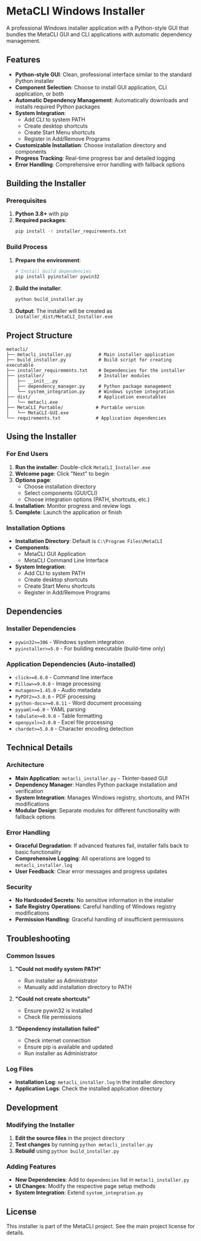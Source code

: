 # MetaCLI Windows Installer

A professional Windows installer application with a Python-style GUI that bundles the MetaCLI GUI and CLI applications with automatic dependency management.

## Features

- **Python-style GUI**: Clean, professional interface similar to the standard Python installer
- **Component Selection**: Choose to install GUI application, CLI application, or both
- **Automatic Dependency Management**: Automatically downloads and installs required Python packages
- **System Integration**: 
  - Add CLI to system PATH
  - Create desktop shortcuts
  - Create Start Menu shortcuts
  - Register in Add/Remove Programs
- **Customizable Installation**: Choose installation directory and components
- **Progress Tracking**: Real-time progress bar and detailed logging
- **Error Handling**: Comprehensive error handling with fallback options

## Building the Installer

### Prerequisites

1. **Python 3.8+** with pip
2. **Required packages**:
   ```bash
   pip install -r installer_requirements.txt
   ```

### Build Process

1. **Prepare the environment**:
   ```bash
   # Install build dependencies
   pip install pyinstaller pywin32
   ```

2. **Build the installer**:
   ```bash
   python build_installer.py
   ```

3. **Output**: The installer will be created as `installer_dist/MetaCLI_Installer.exe`

## Project Structure

```
metacli/
├── metacli_installer.py          # Main installer application
├── build_installer.py            # Build script for creating executable
├── installer_requirements.txt    # Dependencies for the installer
├── installer/                    # Installer modules
│   ├── __init__.py
│   ├── dependency_manager.py     # Python package management
│   └── system_integration.py     # Windows system integration
├── dist/                         # Application executables
│   └── metacli.exe
├── MetaCLI_Portable/            # Portable version
│   └── MetaCLI-GUI.exe
└── requirements.txt             # Application dependencies
```

## Using the Installer

### For End Users

1. **Run the installer**: Double-click `MetaCLI_Installer.exe`
2. **Welcome page**: Click "Next" to begin
3. **Options page**: 
   - Choose installation directory
   - Select components (GUI/CLI)
   - Choose integration options (PATH, shortcuts, etc.)
4. **Installation**: Monitor progress and review logs
5. **Complete**: Launch the application or finish

### Installation Options

- **Installation Directory**: Default is `C:\Program Files\MetaCLI`
- **Components**:
  - MetaCLI GUI Application
  - MetaCLI Command Line Interface
- **System Integration**:
  - Add CLI to system PATH
  - Create desktop shortcuts
  - Create Start Menu shortcuts
  - Register in Add/Remove Programs

## Dependencies

### Installer Dependencies
- `pywin32>=306` - Windows system integration
- `pyinstaller>=5.0` - For building executable (build-time only)

### Application Dependencies (Auto-installed)
- `click>=8.0.0` - Command line interface
- `Pillow>=9.0.0` - Image processing
- `mutagen>=1.45.0` - Audio metadata
- `PyPDF2>=3.0.0` - PDF processing
- `python-docx>=0.8.11` - Word document processing
- `pyyaml>=6.0` - YAML parsing
- `tabulate>=0.9.0` - Table formatting
- `openpyxl>=3.0.0` - Excel file processing
- `chardet>=5.0.0` - Character encoding detection

## Technical Details

### Architecture

- **Main Application**: `metacli_installer.py` - Tkinter-based GUI
- **Dependency Manager**: Handles Python package installation and verification
- **System Integration**: Manages Windows registry, shortcuts, and PATH modifications
- **Modular Design**: Separate modules for different functionality with fallback options

### Error Handling

- **Graceful Degradation**: If advanced features fail, installer falls back to basic functionality
- **Comprehensive Logging**: All operations are logged to `metacli_installer.log`
- **User Feedback**: Clear error messages and progress updates

### Security

- **No Hardcoded Secrets**: No sensitive information in the installer
- **Safe Registry Operations**: Careful handling of Windows registry modifications
- **Permission Handling**: Graceful handling of insufficient permissions

## Troubleshooting

### Common Issues

1. **"Could not modify system PATH"**
   - Run installer as Administrator
   - Manually add installation directory to PATH

2. **"Could not create shortcuts"**
   - Ensure pywin32 is installed
   - Check file permissions

3. **"Dependency installation failed"**
   - Check internet connection
   - Ensure pip is available and updated
   - Run installer as Administrator

### Log Files

- **Installation Log**: `metacli_installer.log` in the installer directory
- **Application Logs**: Check the installed application directory

## Development

### Modifying the Installer

1. **Edit the source files** in the project directory
2. **Test changes** by running `python metacli_installer.py`
3. **Rebuild** using `python build_installer.py`

### Adding Features

- **New Dependencies**: Add to `dependencies` list in `metacli_installer.py`
- **UI Changes**: Modify the respective page setup methods
- **System Integration**: Extend `system_integration.py`

## License

This installer is part of the MetaCLI project. See the main project license for details.